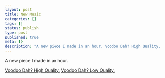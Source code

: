 ```yaml
---
layout: post
title: New Music
categories: []
tags: []
status: publish
type: post
published: true
meta: {}
description: "A new piece I made in an hour. Voodoo Dah? High Quality. Voodoo Dah? Low Quality."
---
```


A new piece I made in an hour.

[Voodoo Dah? High Quality.](http://www.netspeed.com.au/errolmartin/charles/VoodooDada.mp3)
[Voodoo Dah? Low Quality.](http://www.netspeed.com.au/errolmartin/charles/VoodooDada-Lo.mp3)
